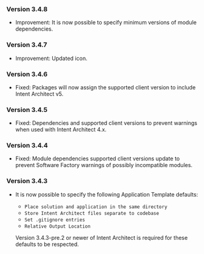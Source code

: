 ### Version 3.4.8

- Improvement: It is now possible to specify minimum versions of module dependencies.

### Version 3.4.7

- Improvement: Updated icon.

### Version 3.4.6

- Fixed: Packages will now assign the supported client version to include Intent Architect v5.

### Version 3.4.5

- Fixed: Dependencies and supported client versions to prevent warnings when used with Intent Architect 4.x.

### Version 3.4.4

- Fixed: Module dependencies supported client versions update to prevent Software Factory warnings of possibly incompatible modules.

### Version 3.4.3

- It is now possible to specify the following Application Template defaults:
  - `Place solution and application in the same directory`
  - `Store Intent Architect files separate to codebase`
  - `Set .gitignore entries`
  - `Relative Output Location`

  Version 3.4.3-pre.2 or newer of Intent Architect is required for these defaults to be respected.
